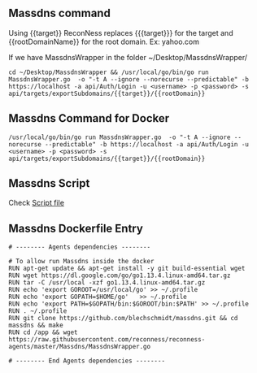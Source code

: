 ## Massdns command

Using {{target}} ReconNess replaces {{{target}}} for the target and {{rootDomainName}} for the root domain. Ex: yahoo.com

If we have MassdnsWrapper in the folder ~/Desktop/MassdnsWrapper/

```
cd ~/Desktop/MassdnsWrapper && /usr/local/go/bin/go run MassdnsWrapper.go  -o "-t A --ignore --norecurse --predictable" -b https://localhost -a api/Auth/Login -u <username> -p <password> -s api/targets/exportSubdomains/{{target}}/{{rootDomain}}
```

## Massdns Command for Docker

```
/usr/local/go/bin/go run MassdnsWrapper.go  -o "-t A --ignore --norecurse --predictable" -b https://localhost -a api/Auth/Login -u <username> -p <password> -s api/targets/exportSubdomains/{{target}}/{{rootDomain}}
```

## Massdns Script

Check [Script file](https://github.com/reconness/reconness-agents/blob/master/Massdns/Script)


## Massdns Dockerfile Entry

```
# -------- Agents dependencies -------- 

# To allow run Massdns inside the docker
RUN apt-get update && apt-get install -y git build-essential wget
RUN wget https://dl.google.com/go/go1.13.4.linux-amd64.tar.gz
RUN tar -C /usr/local -xzf go1.13.4.linux-amd64.tar.gz
RUN echo 'export GOROOT=/usr/local/go' >> ~/.profile
RUN echo 'export GOPATH=$HOME/go'	>> ~/.profile
RUN echo 'export PATH=$GOPATH/bin:$GOROOT/bin:$PATH' >> ~/.profile
RUN . ~/.profile
RUN git clone https://github.com/blechschmidt/massdns.git && cd massdns && make
RUN cd /app && wget https://raw.githubusercontent.com/reconness/reconness-agents/master/Massdns/MassdnsWrapper.go

# -------- End Agents dependencies -------- 
```
